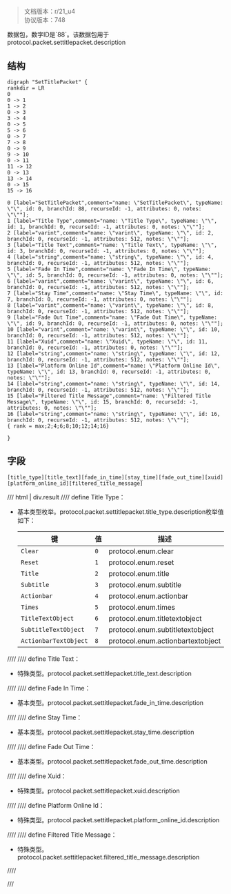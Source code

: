 # <!-- md:samp SetTitlePacket -->

> 文档版本：r/21_u4<br/>协议版本：748

<!-- md:samp SetTitlePacket -->数据包，数字ID是`88`。该数据包用于protocol.packet.settitlepacket.description

## 结构

```viz
digraph "SetTitlePacket" {
rankdir = LR
0
0 -> 1
1 -> 2
0 -> 3
3 -> 4
0 -> 5
5 -> 6
0 -> 7
7 -> 8
0 -> 9
9 -> 10
0 -> 11
11 -> 12
0 -> 13
13 -> 14
0 -> 15
15 -> 16

0 [label="SetTitlePacket",comment="name: \"SetTitlePacket\", typeName: \"\", id: 0, branchId: 88, recurseId: -1, attributes: 0, notes: \"\""];
1 [label="Title Type",comment="name: \"Title Type\", typeName: \"\", id: 1, branchId: 0, recurseId: -1, attributes: 0, notes: \"\""];
2 [label="varint",comment="name: \"varint\", typeName: \"\", id: 2, branchId: 0, recurseId: -1, attributes: 512, notes: \"\""];
3 [label="Title Text",comment="name: \"Title Text\", typeName: \"\", id: 3, branchId: 0, recurseId: -1, attributes: 0, notes: \"\""];
4 [label="string",comment="name: \"string\", typeName: \"\", id: 4, branchId: 0, recurseId: -1, attributes: 512, notes: \"\""];
5 [label="Fade In Time",comment="name: \"Fade In Time\", typeName: \"\", id: 5, branchId: 0, recurseId: -1, attributes: 0, notes: \"\""];
6 [label="varint",comment="name: \"varint\", typeName: \"\", id: 6, branchId: 0, recurseId: -1, attributes: 512, notes: \"\""];
7 [label="Stay Time",comment="name: \"Stay Time\", typeName: \"\", id: 7, branchId: 0, recurseId: -1, attributes: 0, notes: \"\""];
8 [label="varint",comment="name: \"varint\", typeName: \"\", id: 8, branchId: 0, recurseId: -1, attributes: 512, notes: \"\""];
9 [label="Fade Out Time",comment="name: \"Fade Out Time\", typeName: \"\", id: 9, branchId: 0, recurseId: -1, attributes: 0, notes: \"\""];
10 [label="varint",comment="name: \"varint\", typeName: \"\", id: 10, branchId: 0, recurseId: -1, attributes: 512, notes: \"\""];
11 [label="Xuid",comment="name: \"Xuid\", typeName: \"\", id: 11, branchId: 0, recurseId: -1, attributes: 0, notes: \"\""];
12 [label="string",comment="name: \"string\", typeName: \"\", id: 12, branchId: 0, recurseId: -1, attributes: 512, notes: \"\""];
13 [label="Platform Online Id",comment="name: \"Platform Online Id\", typeName: \"\", id: 13, branchId: 0, recurseId: -1, attributes: 0, notes: \"\""];
14 [label="string",comment="name: \"string\", typeName: \"\", id: 14, branchId: 0, recurseId: -1, attributes: 512, notes: \"\""];
15 [label="Filtered Title Message",comment="name: \"Filtered Title Message\", typeName: \"\", id: 15, branchId: 0, recurseId: -1, attributes: 0, notes: \"\""];
16 [label="string",comment="name: \"string\", typeName: \"\", id: 16, branchId: 0, recurseId: -1, attributes: 512, notes: \"\""];
{ rank = max;2;4;6;8;10;12;14;16}

}

```

## 字段

```title='SetTitlePacket'
[title_type][title_text][fade_in_time][stay_time][fade_out_time][xuid][platform_online_id][filtered_title_message]
```

/// html | div.result
//// define
Title Type：<!-- md:samp varint -->

- 基本类型枚举。protocol.packet.settitlepacket.title_type.description枚举值如下：

  |键|值|描述|
  |---|---|---|
  |`Clear`|`0`|protocol.enum.clear|
  |`Reset`|`1`|protocol.enum.reset|
  |`Title`|`2`|protocol.enum.title|
  |`Subtitle`|`3`|protocol.enum.subtitle|
  |`Actionbar`|`4`|protocol.enum.actionbar|
  |`Times`|`5`|protocol.enum.times|
  |`TitleTextObject`|`6`|protocol.enum.titletextobject|
  |`SubtitleTextObject`|`7`|protocol.enum.subtitletextobject|
  |`ActionbarTextObject`|`8`|protocol.enum.actionbartextobject|



////
//// define
Title Text：[<!-- md:samp string -->](../types/string.md)

- 特殊类型。protocol.packet.settitlepacket.title_text.description


////
//// define
Fade In Time：<!-- md:samp varint -->

- 基本类型。protocol.packet.settitlepacket.fade_in_time.description


////
//// define
Stay Time：<!-- md:samp varint -->

- 基本类型。protocol.packet.settitlepacket.stay_time.description


////
//// define
Fade Out Time：<!-- md:samp varint -->

- 基本类型。protocol.packet.settitlepacket.fade_out_time.description


////
//// define
Xuid：[<!-- md:samp string -->](../types/string.md)

- 特殊类型。protocol.packet.settitlepacket.xuid.description


////
//// define
Platform Online Id：[<!-- md:samp string -->](../types/string.md)

- 特殊类型。protocol.packet.settitlepacket.platform_online_id.description


////
//// define
Filtered Title Message：[<!-- md:samp string -->](../types/string.md)

- 特殊类型。protocol.packet.settitlepacket.filtered_title_message.description


////

///


